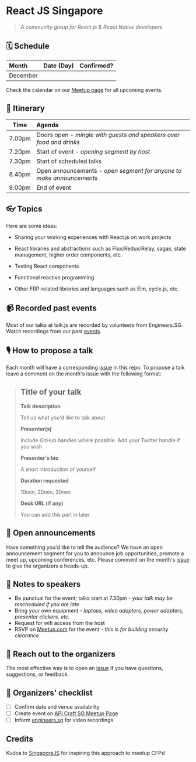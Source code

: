 # React JS Singapore

> _A community group for React.js & React Native developers._

## 🗓 Schedule

Month     | Date (Day)       | Confirmed?
:---------|:-----------------|:----
December |                |

Check the calendar on our [Meetup page](https://www.meetup.com/React-Singapore/events) for all upcoming events.

## 📅 Itinerary

Time   | Agenda
------ | :-----
7.00pm | Doors open - _mingle with guests and speakers over food and drinks_
7.20pm | Start of event - _opening segment by host_
7.30pm | Start of scheduled talks
8.40pm | Open announcements - _open segment for anyone to make announcements_
9.00pm | End of event

## 👓 Topics

Here are some ideas:

- Sharing your working experiences with React.js on work projects

- React libraries and abstractions such as Flux/Redux/Relay, sagas, state management, higher order components, etc.

- Testing React components

- Functional reactive programming

- Other FRP-related libraries and languages such as Elm, cycle.js, etc.

## 📹 Recorded past events

Most of our talks at talk.js are recorded by volunteers from Engineers.SG. Watch recordings from our past [events](https://engineers.sg/organization/reactjs-singapore--147).

## 🎙 How to propose a talk

Each month will have a corresponding [issue](https://github.com/ReactJSSG/meetups/issues) in this repo. To propose a talk leave a comment on the month's issue with the following format:

> ## Title of your talk
>
> **Talk description**
>
> Tell us what you'd like to talk about
>
> **Presenter(s)**
>
> Include GitHub handles where possible. Add your Twitter handle if you wish
>
> **Presenter's bio**
>
> A short introduction of yourself
>
> **Duration requested**
>
> 10min, 20min, 30min
>
> **Deck URL (if any)**
>
> You can add this part in later

## 📢 Open announcements

Have something you'd like to tell the audience? We have an open announcement segment for you to announce job opportunities, promote a meet up, upcoming conferences, etc. Please comment on the month's [issue](https://github.com/ReactJSSG/meetups/issues) to give the organizers a heads-up.

## 📝 Notes to speakers

- Be punctual for the event; talks start at 7.30pm - _your talk may be rescheduled if you are late_
- Bring your own equipment - _laptops, video adapters, power adapters, presenter clickers, etc._
- Request for wifi access from the host
- RSVP on [Meetup.com](https://www.meetup.com/React-Singapore/) for the event - _this is for building security clearance_

## 💬 Reach out to the organizers

The most effective way is to open an [issue](https://github.com/ReactJSSG/meetups/issues/new) if you have questions, suggestions, or feedback.

## 📝 Organizers' checklist

- [ ]  Confirm date and venue availability 
- [ ]  Create event on [API Craft SG Meetup Page](https://www.meetup.com/React-Singapore)
- [ ]  Inform [engineers.sg](https://engineers.sg/bookings) for video recordings

## Credits

Kudos to [SingaporeJS](https://github.com/SingaporeJS) for inspiring this approach to meetup CFPs!
